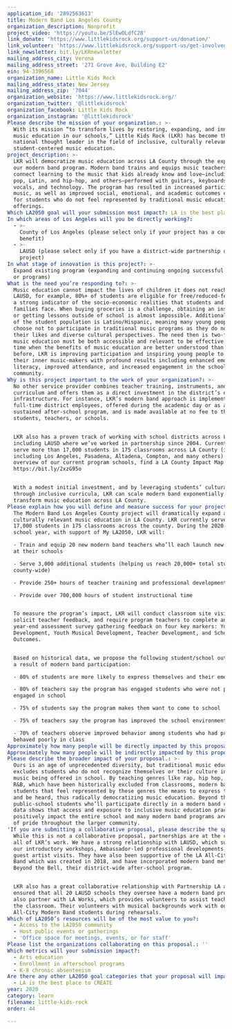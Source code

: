 ```yaml
---
application_id: '2892563613'
title: Modern Band Los Angeles County
organization_description: Nonprofit
project_video: 'https://youtu.be/5lEwOLdfC28'
link_donate: 'https://www.littlekidsrock.org/support-us/donation/'
link_volunteer: 'https://www.littlekidsrock.org/support-us/get-involved-2/'
link_newsletter: bit.ly/LKRnewsletter
mailing_address_city: Verona
mailing_address_street: '271 Grove Ave, Building E2'
ein: 94-3396568
organization_name: Little Kids Rock
mailing_address_state: New Jersey
mailing_address_zip: '7044'
organization_website: 'https://www.littlekidsrock.org/'
organization_twitter: '@littlekidsrock'
organization_facebook: Little Kids Rock
organization_instagram: '@littlekidsrock'
Please describe the mission of your organization.: >-
  With its mission “to transform lives by restoring, expanding, and innovating
  music education in our schools,” Little Kids Rock (LKR) has become the
  national thought leader in the field of inclusive, culturally relevant, and
  student-centered music education.
project_description: >-
  LKR will democratize music education across LA County through the expansion of
  our modern band program. Modern band trains and equips music teachers to
  connect learning to the music that kids already know and love—including rock,
  pop, Latin, and hip-hop, and others—performed with guitars, keyboards, drums,
  vocals, and technology. The program has resulted in increased participation in
  music, as well as improved social, emotional, and academic outcomes especially
  for students who do not feel represented by traditional music education
  offerings.
Which LA2050 goal will your submission most impact?: LA is the best place to LEARN
In which areas of Los Angeles will you be directly working?:
  - >-
    County of Los Angeles (please select only if your project has a countywide
    benefit)
  - >-
    LAUSD (please select only if you have a district-wide partnership or
    project)
In what stage of innovation is this project?: >-
  Expand existing program (expanding and continuing ongoing successful projects
  or programs)
What is the need you’re responding to?: >-
  Music education cannot impact the lives of children it does not reach. In
  LAUSD, for example, 80%+ of students are eligible for free/reduced-fee meals,
  a strong indicator of the socio-economic realities that students and their
  families face. When buying groceries is a challenge, obtaining an instrument
  or getting lessons outside of school is almost impossible. Additionally, 70%+
  of the student population is Latino/Hispanic, meaning many young people may
  choose not to participate in traditional music programs as they do not reflect
  their likes and diverse cultural perspectives. The need then is two-fold:
  music education must be both accessible and relevant to be effective. At a
  time when the benefits of music education are better understood than ever
  before, LKR is improving participation and inspiring young people to unlock
  their inner music-makers with profound results including enhanced emotional
  literacy, improved attendance, and increased engagement in the school
  community.
Why is this project important to the work of your organization?: >-
  No other service provider combines teacher training, instruments, and
  curriculum and offers them as a direct investment in the district’s existing
  infrastructure. For instance, LKR’s modern band approach is implemented by
  full-time district employees, offered during the academic day or as a
  sustained after-school program, and is made available at no fee to the
  students, teachers, or schools.


  LKR also has a proven track of working with school districts across LA County,
  including LAUSD where we’ve worked in partnership since 2004. Currently, we
  serve more than 17,000 students in 175 classrooms across LA County (in cities
  including Los Angeles, Pasadena, Altadena, Compton, and many others). For an
  overview of our current program schools, find a LA County Impact Map here:
  https://bit.ly/2xzG95o 


  With a modest initial investment, and by leveraging students’ cultural capital
  through inclusive curricula, LKR can scale modern band exponentially to
  transform music education across LA County.
Please explain how you will define and measure success for your project.: >-
  The Modern Band Los Angeles County project will dramatically expand access to
  culturally relevant music education in LA County. LKR currently serves over
  17,000 students in 175 classrooms across the county. During the 2020-2021
  school year, with support of My LA2050, LKR will:

  - Train and equip 20 new modern band teachers who’ll each launch new programs
  at their schools

  - Serve 3,000 additional students (helping us reach 20,000+ total students
  county-wide)

  - Provide 250+ hours of teacher training and professional development

  - Provide over 700,000 hours of student instructional time


  To measure the program’s impact, LKR will conduct classroom site visits,
  solicit teacher feedback, and require program teachers to complete an annual
  year-end assessment survey gathering feedback on four key markers: Youth
  Development, Youth Musical Development, Teacher Development, and School
  Outcomes.


  Based on historical data, we propose the following student/school outcomes as
  a result of modern band participation: 

  - 80% of students are more likely to express themselves and their emotions 

  - 80% of teachers say the program has engaged students who were not previously
  engaged in school

  - 75% of students say the program makes them want to come to school

  - 75% of teachers say the program has improved the school environment/culture

  - 70% of teachers observe improved behavior among students who had previously
  behaved poorly in class
Approximately how many people will be directly impacted by this proposal?: '3000'
Approximately how many people will be indirectly impacted by this proposal?: '20000'
Please describe the broader impact of your proposal.: >-
  Ours is an age of unprecedented diversity, but traditional music education
  excludes students who do not recognize themselves or their culture in the
  music being offered in school. By teaching genres like rap, hip hop, Latin and
  R&B, which have been historically excluded from classrooms, modern band gives
  students that feel represented by these genres the means to express themselves
  and be heard, thus radically democratizing music education. Beyond the 20,000
  public-school students who’ll participate directly in a modern band class, our
  data shows that access and exposure to inclusive music education practices
  positively impact the entire school and many modern band programs are a point
  of pride throughout the larger community.
'If you are submitting a collaborative proposal, please describe the specific role of partner organizations in the project.': >-
  While this is not a collaborative proposal, partnerships are at the core of
  all of LKR’s work. We have a strong relationship with LAUSD, which supports
  our introductory workshops, Ambassador-led professional developments, and
  guest artist visits. They have also been supportive of the LA All-City Modern
  Band which was created in 2018, and have incorporated modern band methods into
  Beyond the Bell, their district-wide after-school program. 


  LKR also has a great collaborative relationship with Partnership LA and has
  ensured that all 20 LAUSD schools they oversee have a modern band program. We
  also partner with LA Works, which provides volunteers to assist teachers in
  the classroom. Their volunteers with musical backgrounds work with our LA
  All-City Modern Band students during rehearsals. 
Which of LA2050’s resources will be of the most value to you?:
  - Access to the LA2050 community
  - Host public events or gatherings
  - 'Office space for meetings, events, or for staff'
Please list the organizations collaborating on this proposal.: ''
Which metrics will your submission impact?:
  - Arts education
  - Enrollment in afterschool programs
  - K-8 chronic absenteeism
Are there any other LA2050 goal categories that your proposal will impact?:
  - LA is the best place to CREATE
year: 2020
category: learn
filename: little-kids-rock
order: 44

---
```

